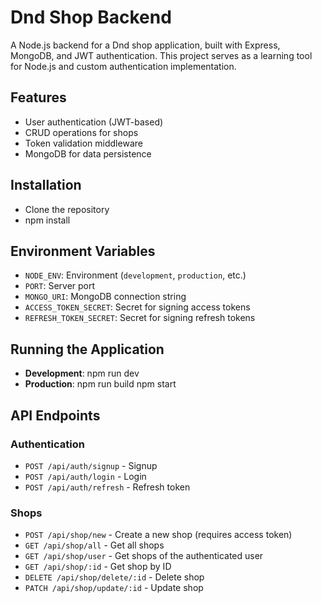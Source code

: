 # Dnd Shop Backend

A Node.js backend for a Dnd shop application, built with Express, MongoDB, and JWT authentication. This project serves as a learning tool for Node.js and custom authentication implementation.

## Features

- User authentication (JWT-based)
- CRUD operations for shops
- Token validation middleware
- MongoDB for data persistence

## Installation

- Clone the repository
- npm install


## Environment Variables

- `NODE_ENV`: Environment (`development`, `production`, etc.)
- `PORT`: Server port
- `MONGO_URI`: MongoDB connection string
- `ACCESS_TOKEN_SECRET`: Secret for signing access tokens
- `REFRESH_TOKEN_SECRET`: Secret for signing refresh tokens




## Running the Application

- **Development**:
  npm run dev
- **Production**: 
  npm run build
  npm start


## API Endpoints

### Authentication
- `POST /api/auth/signup` - Signup
- `POST /api/auth/login` - Login
- `POST /api/auth/refresh` - Refresh token

### Shops
- `POST /api/shop/new` - Create a new shop (requires access token)
- `GET /api/shop/all` - Get all shops
- `GET /api/shop/user` - Get shops of the authenticated user
- `GET /api/shop/:id` - Get shop by ID
- `DELETE /api/shop/delete/:id` - Delete shop
- `PATCH /api/shop/update/:id` - Update shop

